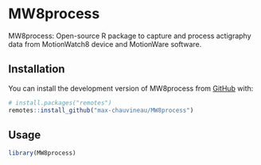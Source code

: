 
# MW8process

<!-- badges: start -->
<!-- badges: end -->

MW8process: Open-source R package to capture and process actigraphy data from MotionWatch8 device and MotionWare software.

## Installation

You can install the development version of MW8process from [GitHub](https://github.com/) with:

``` r
# install.packages("remotes")
remotes::install_github("max-chauvineau/MW8process")
```

## Usage

``` r
library(MW8process)
```

